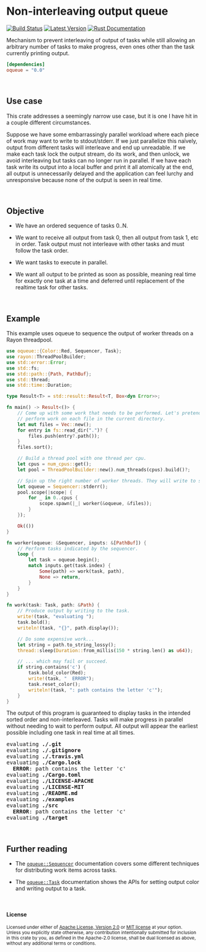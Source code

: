 Non-interleaving output queue
=============================

[![Build Status](https://api.travis-ci.com/dtolnay/oqueue.svg?branch=master)](https://travis-ci.com/dtolnay/oqueue)
[![Latest Version](https://img.shields.io/crates/v/oqueue.svg)](https://crates.io/crates/oqueue)
[![Rust Documentation](https://img.shields.io/badge/api-rustdoc-blue.svg)](https://docs.rs/oqueue)

Mechanism to prevent interleaving of output of tasks while still allowing an
arbitrary number of tasks to make progress, even ones other than the task
currently printing output.

```toml
[dependencies]
oqueue = "0.0"
```

<br>

## Use case

This crate addresses a seemingly narrow use case, but it is one I have hit in a
couple different circumstances.

Suppose we have some embarrassingly parallel workload where each piece of work
may want to write to stdout/stderr. If we just parallelize this naïvely, output
from different tasks will interleave and end up unreadable. If we make each task
lock the output stream, do its work, and then unlock, we avoid interleaving but
tasks can no longer run in parallel. If we have each task write its output into
a local buffer and print it all atomically at the end, all output is
unnecessarily delayed and the application can feel lurchy and unresponsive
because none of the output is seen in real time.

<br>

## Objective

  - We have an ordered sequence of tasks 0..N.

  - We want to receive all output from task 0, then all output from task 1, etc
    in order. Task output must not interleave with other tasks and must follow
    the task order.

  - We want tasks to execute in parallel.

  - We want all output to be printed as soon as possible, meaning real time for
    exactly one task at a time and deferred until replacement of the realtime
    task for other tasks.

<br>

## Example

This example uses oqueue to sequence the output of worker threads on a Rayon
threadpool.

```rust
use oqueue::{Color::Red, Sequencer, Task};
use rayon::ThreadPoolBuilder;
use std::error::Error;
use std::fs;
use std::path::{Path, PathBuf};
use std::thread;
use std::time::Duration;

type Result<T> = std::result::Result<T, Box<dyn Error>>;

fn main() -> Result<()> {
    // Come up with some work that needs to be performed. Let's pretend to
    // perform work on each file in the current directory.
    let mut files = Vec::new();
    for entry in fs::read_dir(".")? {
        files.push(entry?.path());
    }
    files.sort();

    // Build a thread pool with one thread per cpu.
    let cpus = num_cpus::get();
    let pool = ThreadPoolBuilder::new().num_threads(cpus).build()?;

    // Spin up the right number of worker threads. They will write to stderr.
    let oqueue = Sequencer::stderr();
    pool.scope(|scope| {
        for _ in 0..cpus {
            scope.spawn(|_| worker(&oqueue, &files));
        }
    });

    Ok(())
}

fn worker(oqueue: &Sequencer, inputs: &[PathBuf]) {
    // Perform tasks indicated by the sequencer.
    loop {
        let task = oqueue.begin();
        match inputs.get(task.index) {
            Some(path) => work(task, path),
            None => return,
        }
    }
}

fn work(task: Task, path: &Path) {
    // Produce output by writing to the task.
    write!(task, "evaluating ");
    task.bold();
    writeln!(task, "{}", path.display());

    // Do some expensive work...
    let string = path.to_string_lossy();
    thread::sleep(Duration::from_millis(150 * string.len() as u64));

    // ... which may fail or succeed.
    if string.contains('c') {
        task.bold_color(Red);
        write!(task, "  ERROR");
        task.reset_color();
        writeln!(task, ": path contains the letter 'c'");
    }
}
```

The output of this program is guaranteed to display tasks in the intended
sorted order and non-interleaved. Tasks will make progress in parallel
without needing to wait to perform output. All output will appear the
earliest possible including one task in real time at all times.

<pre>
evaluating <b>./.git</b>
evaluating <b>./.gitignore</b>
evaluating <b>./.travis.yml</b>
evaluating <b>./Cargo.lock</b>
  <b>ERROR</b>: path contains the letter 'c'
evaluating <b>./Cargo.toml</b>
evaluating <b>./LICENSE-APACHE</b>
evaluating <b>./LICENSE-MIT</b>
evaluating <b>./README.md</b>
evaluating <b>./examples</b>
evaluating <b>./src</b>
  <b>ERROR</b>: path contains the letter 'c'
evaluating <b>./target</b>
</pre>

<br>

## Further reading

  - The [`oqueue::Sequencer`][Sequencer] documentation covers some different
    techniques for distributing work items across tasks.

  - The [`oqueue::Task`][Task] documentation shows the APIs for setting
    output color and writing output to a task.

[Sequencer]: https://docs.rs/oqueue/0.0/oqueue/struct.Sequencer.html
[Task]: https://docs.rs/oqueue/0.0/oqueue/struct.Task.html

<br>

#### License

<sup>
Licensed under either of <a href="LICENSE-APACHE">Apache License, Version
2.0</a> or <a href="LICENSE-MIT">MIT license</a> at your option.
</sup>

<br>

<sub>
Unless you explicitly state otherwise, any contribution intentionally submitted
for inclusion in this crate by you, as defined in the Apache-2.0 license, shall
be dual licensed as above, without any additional terms or conditions.
</sub>
